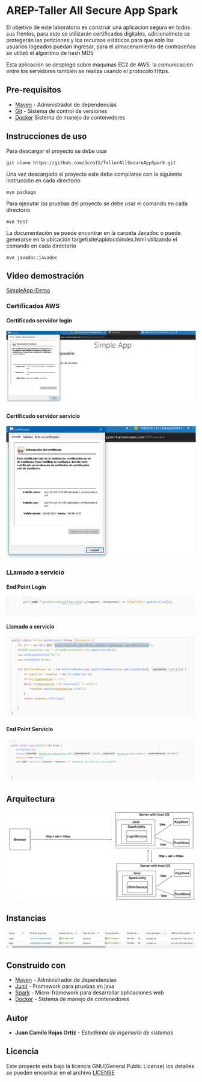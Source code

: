 # AREP-Taller All Secure App Spark

El objetivo de este laboratorio es construir una aplicación segura en todos sus frentes, para esto se utilizarán certificados digitales,
adicionalmete se protegerán las peticiones y los recursos estáticos para que solo los usuarios logeados puedan ingresar, para el almacenamiento de contraseñas
se utilizó el algoritmo de hash MD5 

Esta aplicación se desplegó sobre máquinas EC2 de AWS, la comunicación entre los servidores también se realiza usando el protocolo Https.


## Pre-requisitos
* [Maven](https://maven.apache.org/) - Administrador de dependencias
* [Git](https://git-scm.com/) - Sistema de control de versiones
* [Docker](https://www.docker.com/) Sistema de manejo de contenedores 

## Instrucciones de uso

Para descargar el proyecto se debe usar 
```
git clone https://github.com/Jcro15/TallerAllSecureAppSpark.git
```


Una vez descargado el proyecto este debe compilarse con la siguiente instrucción en cada directorio
```
mvn package
```

Para ejecutar las pruebas del proyecto se debe usar el comando en cada directorio
```
mvn test
```
La documentación se puede encontrar en la carpeta Javadoc o puede generarse en 
la ubicación target\site\apidocs\index.html utilizando el comando en cada directorio
```
mvn javadoc:javadoc
```

## Video demostración
[SimpleApp-Demo](https://www.youtube.com/watch?v=v-F8F5qegTI&feature=youtu.be)
### Certificados AWS
#### Certificado servidor login
![CertificadoLogin](resources/certificado_login.png)
#### Certificado servidor servicio
![CertificadoLogic](resources/certificado_logic.png)

### LLamado a servicio
#### End Point Login 
![llamado_service1](resources/llamado_service1.png)
#### Llamado a servicio
![llamado_service2](resources/llamado_service2.png)
#### End Point Servicio
![Controlador_servicio](resources/controlador_servicio.png) 


## Arquitectura
![Arquitectura](resources/arq.png)
## Instancias
![Instancias](resources/instancias.png)

## Construido con

* [Maven](https://maven.apache.org/) - Administrador de dependencias
* [Junit](https://junit.org/junit5/) - Framework para pruebas en java
* [Spark](http://sparkjava.com/) - Micro-framework para desarrollar aplicaciones web
* [Docker](https://www.docker.com/) - Sistema de manejo de contenedores

## Autor

* **Juan Camilo Rojas Ortiz** - *Estudiante de ingeniería de sistemas* 

## Licencia

Este proyecto esta bajo la licencia GNU(General Public License) los detalles se pueden encontrar en el archivo [LICENSE](LICENSE)

